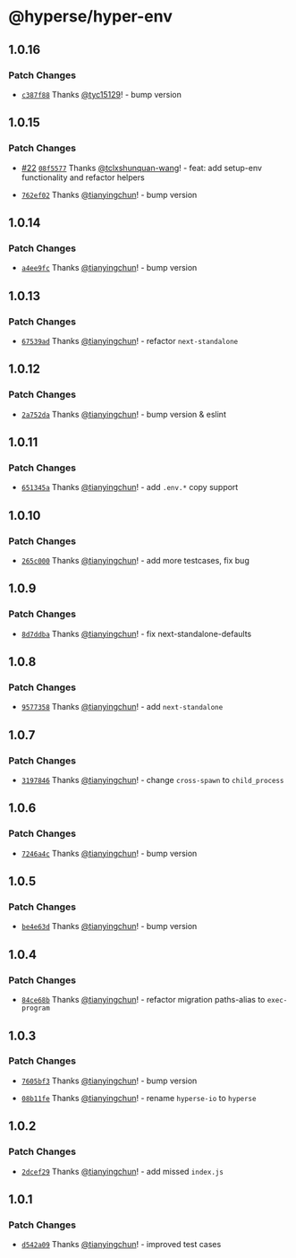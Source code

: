 # @hyperse/hyper-env

## 1.0.16

### Patch Changes

- [`c387f88`](https://github.com/hyperse-io/hyper-env/commit/c387f8896ff0e274b8af2f6fc8f69d5f55cac931) Thanks [@tyc15129](https://github.com/tyc15129)! - bump version

## 1.0.15

### Patch Changes

- [#22](https://github.com/hyperse-io/hyper-env/pull/22) [`08f5577`](https://github.com/hyperse-io/hyper-env/commit/08f557747cbd47865079746af3d1b6a4bdac9f6a) Thanks [@tclxshunquan-wang](https://github.com/tclxshunquan-wang)! - feat: add setup-env functionality and refactor helpers

- [`762ef02`](https://github.com/hyperse-io/hyper-env/commit/762ef0230ad5c15058ac8d1ccde95ef6d912a1d6) Thanks [@tianyingchun](https://github.com/tianyingchun)! - bump version

## 1.0.14

### Patch Changes

- [`a4ee9fc`](https://github.com/hyperse-io/hyper-env/commit/a4ee9fc7b4a53ff224d4d3fd54763dfc1b13ae78) Thanks [@tianyingchun](https://github.com/tianyingchun)! - bump version

## 1.0.13

### Patch Changes

- [`67539ad`](https://github.com/hyperse-io/hyper-env/commit/67539ad9020339a6318acf0a3b1818331c0aaf75) Thanks [@tianyingchun](https://github.com/tianyingchun)! - refactor `next-standalone`

## 1.0.12

### Patch Changes

- [`2a752da`](https://github.com/hyperse-io/hyper-env/commit/2a752daa7b5765bcc69aa4ae5c2cd5da8ff648be) Thanks [@tianyingchun](https://github.com/tianyingchun)! - bump version & eslint

## 1.0.11

### Patch Changes

- [`651345a`](https://github.com/hyperse-io/hyper-env/commit/651345afa80d9868c21611eb1561cf4030a3c612) Thanks [@tianyingchun](https://github.com/tianyingchun)! - add `.env.*` copy support

## 1.0.10

### Patch Changes

- [`265c000`](https://github.com/hyperse-io/hyper-env/commit/265c0008fb3fa42a11323b6b05a77c870c1d590a) Thanks [@tianyingchun](https://github.com/tianyingchun)! - add more testcases, fix bug

## 1.0.9

### Patch Changes

- [`8d7ddba`](https://github.com/hyperse-io/hyper-env/commit/8d7ddbaebef7944989fe9153cd40da596b825168) Thanks [@tianyingchun](https://github.com/tianyingchun)! - fix next-standalone-defaults

## 1.0.8

### Patch Changes

- [`9577358`](https://github.com/hyperse-io/hyper-env/commit/957735895a37c015aff6eaa1ccc8989016d699be) Thanks [@tianyingchun](https://github.com/tianyingchun)! - add `next-standalone`

## 1.0.7

### Patch Changes

- [`3197846`](https://github.com/hyperse-io/hyper-env/commit/3197846121837a73706743a92d2a614cd0c66f6d) Thanks [@tianyingchun](https://github.com/tianyingchun)! - change `cross-spawn` to `child_process`

## 1.0.6

### Patch Changes

- [`7246a4c`](https://github.com/hyperse-io/hyper-env/commit/7246a4c921cbdfdc13c50033b47a4d7c09e98073) Thanks [@tianyingchun](https://github.com/tianyingchun)! - bump version

## 1.0.5

### Patch Changes

- [`be4e63d`](https://github.com/hyperse-io/hyper-env/commit/be4e63d27d3699062054ac1037839e4f536d6b18) Thanks [@tianyingchun](https://github.com/tianyingchun)! - bump version

## 1.0.4

### Patch Changes

- [`84ce68b`](https://github.com/hyperse-io/hyper-env/commit/84ce68b0b657401bbff12a4a713d2b899a6cca9d) Thanks [@tianyingchun](https://github.com/tianyingchun)! - refactor migration paths-alias to `exec-program`

## 1.0.3

### Patch Changes

- [`7605bf3`](https://github.com/hyperse-io/hyper-env/commit/7605bf30779cf552d2ca239a5b3b700af36d21e3) Thanks [@tianyingchun](https://github.com/tianyingchun)! - bump version

- [`08b11fe`](https://github.com/hyperse-io/hyper-env/commit/08b11fe4db1e06397e3ac66e6414a6c05780b3ba) Thanks [@tianyingchun](https://github.com/tianyingchun)! - rename `hyperse-io` to `hyperse`

## 1.0.2

### Patch Changes

- [`2dcef29`](https://github.com/hyperse-io/hyper-env/commit/2dcef29509c0287643994ce9d859a72841a738c1) Thanks [@tianyingchun](https://github.com/tianyingchun)! - add missed `index.js`

## 1.0.1

### Patch Changes

- [`d542a09`](https://github.com/hyperse-io/hyper-env/commit/d542a093eb84addf8051eecb981ba50437e6be1a) Thanks [@tianyingchun](https://github.com/tianyingchun)! - improved test cases
